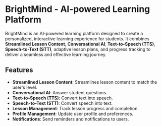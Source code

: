 # BrightMind - AI-powered Learning Platform

BrightMind is an AI-powered learning platform designed to create a personalized, interactive learning experience for students. It combines **Streamlined Lesson Content**, **Conversational AI**, **Text-to-Speech (TTS)**, **Speech-to-Text (STT)**, adaptive lesson plans, and progress tracking to deliver a seamless and effective learning journey.

## Features
- **Streamlined Lesson Content**: Streamlines lesson content to match the user's level.
- **Conversational AI**: Answer student questions.
- **Text-to-Speech (TTS)**: Convert text into speech.
- **Speech-to-Text (STT)**: Convert speech into text.
- **Lesson Management**: Track lesson progress and completion.
- **Profile Management**: Update user profile and preferences.
- **Notifications**: Send reminders and notifications to users.
